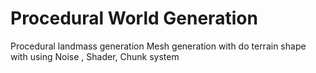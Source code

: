# Procedural World Generation
Procedural landmass generation Mesh generation with do terrain shape with using Noise , Shader, Chunk system
